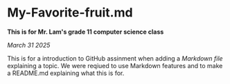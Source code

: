 # My-Favorite-fruit.md
__This is for Mr. Lam's grade 11 computer science class__


*_March 31 2025_*

This is for a introduction to GitHub assinment when adding a *Markdown file* explaining a topic. We were reqiued to use Markdown features and to make a README.md explaining what this is for.  
